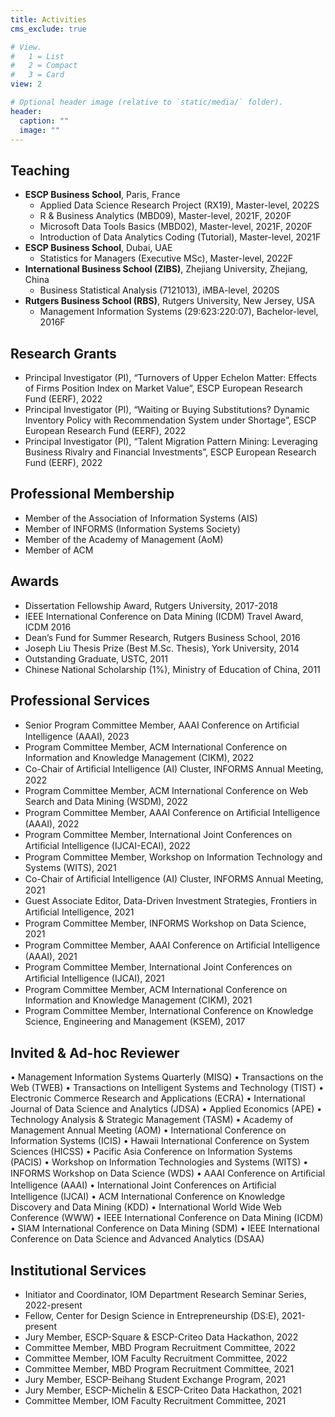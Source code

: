 ```yaml
---
title: Activities
cms_exclude: true

# View.
#   1 = List
#   2 = Compact
#   3 = Card
view: 2

# Optional header image (relative to `static/media/` folder).
header:
  caption: ""
  image: ""
---
```


## Teaching
- **ESCP Business School**, Paris, France
  - Applied Data Science Research Project (RX19), Master-level, 2022S
  - R & Business Analytics (MBD09), Master-level, 2021F, 2020F
  - Microsoft Data Tools Basics (MBD02), Master-level, 2021F, 2020F
  - Introduction of Data Analytics Coding (Tutorial), Master-level, 2021F
- **ESCP Business School**, Dubai, UAE
  - Statistics for Managers (Executive MSc), Master-level, 2022F
- **International Business School (ZIBS)**, Zhejiang University, Zhejiang, China
  - Business Statistical Analysis (7121013), iMBA-level, 2020S
- **Rutgers Business School (RBS)**, Rutgers University, New Jersey, USA
  - Management Information Systems (29:623:220:07), Bachelor-level, 2016F

## Research Grants
- Principal Investigator (PI), “Turnovers of Upper Echelon Matter: Effects of Firms Position Index on Market Value”, ESCP European Research Fund (EERF), 2022
- Principal Investigator (PI), “Waiting or Buying Substitutions? Dynamic Inventory Policy with Recommendation System under Shortage”, ESCP European Research Fund (EERF), 2022
- Principal Investigator (PI), “Talent Migration Pattern Mining: Leveraging Business Rivalry and Financial Investments”, ESCP European Research Fund (EERF), 2022

## Professional Membership
- Member of the Association of Information Systems (AIS)
- Member of INFORMS (Information Systems Society)
- Member of the Academy of Management (AoM)
- Member of ACM

## Awards
- Dissertation Fellowship Award, Rutgers University, 2017-2018
- IEEE International Conference on Data Mining (ICDM) Travel Award, ICDM 2016
- Dean’s Fund for Summer Research, Rutgers Business School, 2016
- Joseph Liu Thesis Prize (Best M.Sc. Thesis), York University, 2014
- Outstanding Graduate, USTC, 2011
- Chinese National Scholarship (1%), Ministry of Education of China, 2011

## Professional Services
- Senior Program Committee Member, AAAI Conference on Artiﬁcial Intelligence (AAAI), 2023
- Program Committee Member, ACM International Conference on Information and Knowledge Management (CIKM), 2022
- Co-Chair of Artiﬁcial Intelligence (AI) Cluster, INFORMS Annual Meeting, 2022
- Program Committee Member, ACM International Conference on Web Search and Data Mining (WSDM), 2022
- Program Committee Member, AAAI Conference on Artiﬁcial Intelligence (AAAI), 2022
- Program Committee Member, International Joint Conferences on Artiﬁcial Intelligence (IJCAI-ECAI), 2022
- Program Committee Member, Workshop on Information Technology and Systems (WITS), 2021
- Co-Chair of Artiﬁcial Intelligence (AI) Cluster, INFORMS Annual Meeting, 2021
- Guest Associate Editor, Data-Driven Investment Strategies, Frontiers in Artiﬁcial Intelligence, 2021
- Program Committee Member, INFORMS Workshop on Data Science, 2021
- Program Committee Member, AAAI Conference on Artiﬁcial Intelligence (AAAI), 2021
- Program Committee Member, International Joint Conferences on Artiﬁcial Intelligence (IJCAI), 2021
- Program Committee Member, ACM International Conference on Information and Knowledge Management (CIKM), 2021
- Program Committee Member, International Conference on Knowledge Science, Engineering and Management (KSEM), 2017

## Invited & Ad-hoc Reviewer
• Management Information Systems Quarterly (MISQ)
• Transactions on the Web (TWEB)
• Transactions on Intelligent Systems and Technology (TIST)
• Electronic Commerce Research and Applications (ECRA)
• International Journal of Data Science and Analytics (JDSA)
• Applied Economics (APE)
• Technology Analysis & Strategic Management (TASM)
• Academy of Management Annual Meeting (AOM)
• International Conference on Information Systems (ICIS)
• Hawaii International Conference on System Sciences (HICSS)
• Pacific Asia Conference on Information Systems (PACIS)
• Workshop on Information Technologies and Systems (WITS)
• INFORMS Workshop on Data Science (WDS)
• AAAI Conference on Artiﬁcial Intelligence (AAAI)
• International Joint Conferences on Artiﬁcial Intelligence (IJCAI)
• ACM International Conference on Knowledge Discovery and Data Mining (KDD)
• International World Wide Web Conference (WWW)
• IEEE International Conference on Data Mining (ICDM)
• SIAM International Conference on Data Mining (SDM)
• IEEE International Conference on Data Science and Advanced Analytics (DSAA)

## Institutional Services
- Initiator and Coordinator, IOM Department Research Seminar Series, 2022-present
- Fellow, Center for Design Science in Entrepreneurship (DS:E), 2021-present
- Jury Member, ESCP-Square & ESCP-Criteo Data Hackathon, 2022
- Committee Member, MBD Program Recruitment Committee, 2022
- Committee Member, IOM Faculty Recruitment Committee, 2022
- Committee Member, MBD Program Recruitment Committee, 2021
- Jury Member, ESCP-Beihang Student Exchange Program, 2021
- Jury Member, ESCP-Michelin & ESCP-Criteo Data Hackathon, 2021
- Committee Member, IOM Faculty Recruitment Committee, 2021
